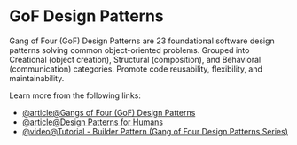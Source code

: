 # GoF Design Patterns

Gang of Four (GoF) Design Patterns are 23 foundational software design patterns solving common object-oriented problems. Grouped into Creational (object creation), Structural (composition), and Behavioral (communication) categories. Promote code reusability, flexibility, and maintainability.

Learn more from the following links:

- [@article@Gangs of Four (GoF) Design Patterns](https://www.digitalocean.com/community/tutorials/gangs-of-four-gof-design-patterns)
- [@article@Design Patterns for Humans](https://github.com/kamranahmedse/design-patterns-for-humans)
- [@video@Tutorial - Builder Pattern (Gang of Four Design Patterns Series)](https://www.youtube.com/watch?v=_sa2WlAFWQos)
